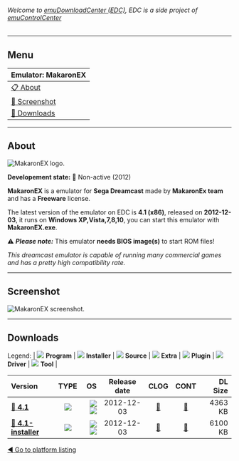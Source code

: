 ###### Welcome to [emuDownloadCenter (EDC)](https://github.com/PhoenixInteractiveNL/emuDownloadCenter/wiki/), EDC is a side project of [emuControlCenter](https://github.com/PhoenixInteractiveNL/emuControlCenter/wiki/)
***
## Menu
| **Emulator: MakaronEX** |
|:---------|
| [:clipboard: About](#about) |
| [:sunrise: Screenshot](#screenshot) |
| [:floppy_disk: Downloads](#downloads) |
***
## About
![](https://github.com/PhoenixInteractiveNL/emuDownloadCenter/wiki/images_emulator/makaronex_logo_200.jpg "MakaronEX logo.")

**Developement state:** :red_circle: Non-active (2012)

**MakaronEX** is a emulator for **Sega Dreamcast** made by **MakaronEx team** and has a **Freeware** license.

The latest version of the emulator on EDC is **4.1 (x86)**, released on **2012-12-03**, it runs on **Windows XP,Vista,7,8,10**, you can start this emulator with **MakaronEX.exe**.

:warning: _**Please note:**_ This emulator **needs BIOS image(s)** to start ROM files!

_This dreamcast emulator is capable of running many commercial games and has a pretty high compatibility rate._
***
## Screenshot
![](https://raw.githubusercontent.com/PhoenixInteractiveNL/emuDownloadCenter/master/hooks/makaronex/emulator_screen_01.jpg "MakaronEX screenshot.")
***
## Downloads
Legend: | 
![](https://raw.githubusercontent.com/wiki/PhoenixInteractiveNL/emuDownloadCenter/images_misc/icon_program_24.png) **Program** | 
![](https://raw.githubusercontent.com/wiki/PhoenixInteractiveNL/emuDownloadCenter/images_misc/icon_installer_24.png) **Installer** | 
![](https://raw.githubusercontent.com/wiki/PhoenixInteractiveNL/emuDownloadCenter/images_misc/icon_source_code_24.png) **Source** | 
![](https://raw.githubusercontent.com/wiki/PhoenixInteractiveNL/emuDownloadCenter/images_misc/icon_extra_24.png) **Extra** | 
![](https://raw.githubusercontent.com/wiki/PhoenixInteractiveNL/emuDownloadCenter/images_misc/icon_plugin_24.png) **Plugin** | 
![](https://raw.githubusercontent.com/wiki/PhoenixInteractiveNL/emuDownloadCenter/images_misc/icon_driver_24.png) **Driver** | 
![](https://raw.githubusercontent.com/wiki/PhoenixInteractiveNL/emuDownloadCenter/images_misc/icon_tool_24.png) **Tool** | 
 
| Version | TYPE | OS | Release date | CLOG | CONT | DL Size |
|:--------|:----:|---:|:------------:|:----:|:----:|--------:|
| [:floppy_disk: **4.1**](https://github.com/PhoenixInteractiveNL/edc-repo0007/raw/master/makaronex/4.1.7z) | ![](https://raw.githubusercontent.com/wiki/PhoenixInteractiveNL/emuDownloadCenter/images_misc/icon_program_24.png) | ![](https://raw.githubusercontent.com/wiki/PhoenixInteractiveNL/emuDownloadCenter/images_misc/logo_windows_24.png)![](https://raw.githubusercontent.com/wiki/PhoenixInteractiveNL/emuDownloadCenter/images_misc/icon_32-bit_24.png) | 2012-12-03 | [:page_facing_up:](https://github.com/PhoenixInteractiveNL/edc-repo0007/blob/master/makaronex/4.1_changelog.txt) | [:mag_right:](https://github.com/PhoenixInteractiveNL/edc-repo0007/blob/master/makaronex/4.1_contents.txt) | 4363 KB |
| [:floppy_disk: **4.1-installer**](https://github.com/PhoenixInteractiveNL/edc-repo0007/raw/master/makaronex/4.1-installer.7z) | ![](https://raw.githubusercontent.com/wiki/PhoenixInteractiveNL/emuDownloadCenter/images_misc/icon_installer_24.png) | ![](https://raw.githubusercontent.com/wiki/PhoenixInteractiveNL/emuDownloadCenter/images_misc/logo_windows_24.png)![](https://raw.githubusercontent.com/wiki/PhoenixInteractiveNL/emuDownloadCenter/images_misc/icon_32-bit_24.png) | 2012-12-03 | [:page_facing_up:](https://github.com/PhoenixInteractiveNL/edc-repo0007/blob/master/makaronex/4.1-installer_changelog.txt) | [:mag_right:](https://github.com/PhoenixInteractiveNL/edc-repo0007/blob/master/makaronex/4.1-installer_contents.txt) | 6100 KB |

[:arrow_backward: Go to platform listing](https://github.com/PhoenixInteractiveNL/emuDownloadCenter/wiki/EDC-Platform-List)
